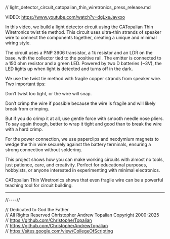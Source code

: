 // light_detector_circuit_catopalian_thin_wiretronics_press_release.md

VIDEO: https://www.youtube.com/watch?v=dgLxeJavxxo

In this video, we build a light detector circuit using the CATopalian Thin Wiretronics twist tie method. This circuit uses ultra-thin strands of speaker wire to connect the components together, creating a unique and minimal wiring style.

The circuit uses a PNP 3906 transistor, a 1k resistor and an LDR on the base, with the collector tied to the positive rail. The emitter is connected to a 150 ohm resistor and a green LED. Powered by two D batteries (~3V), the LED lights up when light is detected and turns off in the dark.

We use the twist tie method with fragile copper strands from speaker wire. Two important tips:

Don’t twist too tight, or the wire will snap.

Don’t crimp the wire if possible because the wire is fragile and will likely break from crimping.

But if you do crimp it at all, use gentle force with smooth needle nose pliers. To say again though, better to wrap it tight and good than to break the wire with a hard crimp.

For the power connection, we use paperclips and neodymium magnets to wedge the thin wire securely against the battery terminals, ensuring a strong connection without soldering.

This project shows how you can make working circuits with almost no tools, just patience, care, and creativity. Perfect for educational purposes, hobbyists, or anyone interested in experimenting with minimal electronics.

CATopalian Thin Wiretronics shows that even fragile wire can be a powerful teaching tool for circuit building.

---

//----//

// Dedicated to God the Father  
// All Rights Reserved Christopher Andrew Topalian Copyright 2000-2025  
// https://github.com/ChristopherTopalian  
// https://github.com/ChristopherAndrewTopalian  
// https://sites.google.com/view/CollegeOfScripting

